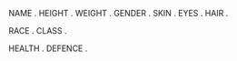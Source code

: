 NAME        .
HEIGHT      .
WEIGHT      .
GENDER      .
SKIN        .
EYES        .
HAIR        .

RACE        .
CLASS       .

HEALTH      .
DEFENCE     .
